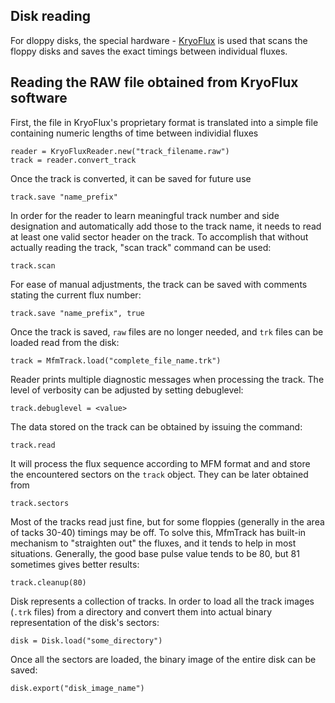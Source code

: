 ## Disk reading

For dloppy disks, the special hardware - [KryoFlux](https://www.kryoflux.com/) is used that scans the floppy disks and saves the exact timings between individual fluxes.

## Reading the RAW file obtained from KryoFlux software

First, the file in KryoFlux's proprietary format is translated into a simple file containing numeric lengths of time between individial fluxes

```
reader = KryoFluxReader.new("track_filename.raw")
track = reader.convert_track

```

Once the track is converted, it can be saved for future use

```
track.save "name_prefix"
```

In order for the reader to learn meaningful track number and side designation and automatically add those to the track name, it needs to read at least one valid sector header on the track. To accomplish that without actually reading the track, "scan track" command can be used:

```
track.scan
```

For ease of manual adjustments, the track can be saved with comments stating the current flux number:

```
track.save "name_prefix", true
```

Once the track is saved, `raw` files are no longer needed, and `trk` files can be loaded read from the disk:

```
track = MfmTrack.load("complete_file_name.trk")
```

Reader prints multiple diagnostic messages when processing the track. The level of verbosity can be adjusted by setting debuglevel:


```
track.debuglevel = <value>
```

The data stored on the track can be obtained by issuing the command:


```
track.read
```

It will process the flux sequence according to MFM format and and store the encountered sectors on the `track` object. They can be later obtained from

```
track.sectors
```

Most of the tracks read just fine, but for some floppies (generally in the area of tacks 30-40) timings may be off. To solve this, MfmTrack has built-in mechanism to "straighten out" the fluxes, and it tends to help in most situations. Generally, the good base pulse value tends to be 80, but 81 sometimes gives better results:

```
track.cleanup(80)
```

Disk represents a collection of tracks. In order to load all the track images (`.trk` files) from a directory and convert them into actual binary representation of the disk's sectors:

```
disk = Disk.load("some_directory")
```

Once all the sectors are loaded, the binary image of the entire disk can be saved:

```
disk.export("disk_image_name")
```
